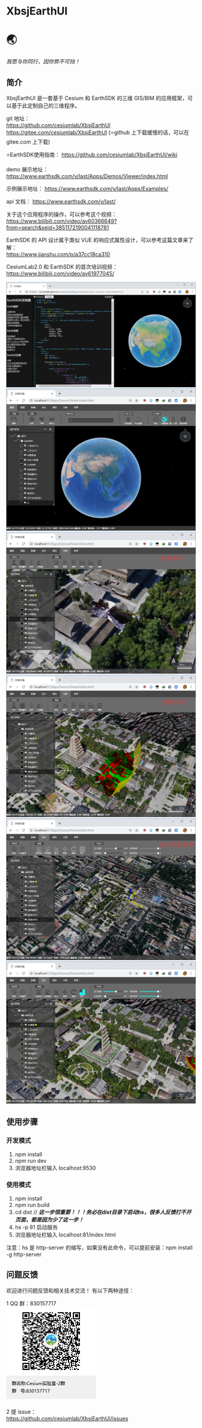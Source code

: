 # XbsjEarthUI

# 🌏

_我愿与你同行，因你势不可挡！_

## 简介

XbsjEarthUI 是一套基于 Cesium 和 EarthSDK 的三维 GIS/BIM 的应用框架，可以基于此定制自己的三维程序。

git 地址：  
https://github.com/cesiumlab/XbsjEarthUI  
https://gitee.com/cesiumlab/XbsjEarthUI (⭐github 上下载缓慢的话，可以在 gitee.com 上下载)

⭐EarthSDK使用指南：
https://github.com/cesiumlab/XbsjEarthUI/wiki 

demo 展示地址：
https://www.earthsdk.com/v/last/Apps/Demos/Viewer/index.html

示例展示地址：
https://www.earthsdk.com/v/last/Apps/Examples/

api 文档：
https://www.earthsdk.com/v/last/

关于这个应用程序的操作，可以参考这个视频：  
https://www.bilibili.com/video/av60366649?from=search&seid=3851172190041118781

EarthSDK 的 API 设计属于类似 VUE 的响应式属性设计，可以参考这篇文章来了解：  
https://www.jianshu.com/p/a37cc18ca310

CesiumLab2.0 和 EarthSDK 的首次培训视频：  
https://www.bilibili.com/video/av61977045/

![](./Tools/readme/example.jpg)
![](./Tools/readme/start.png)  
![](./Tools/readme/视频融合.png)  
![](./Tools/readme/视域分析.png)  
![](./Tools/readme/瓦片位置编辑.png)  
![](./Tools/readme/压平.png)

## 使用步骤

### 开发模式

1. npm install
2. npm run dev
3. 浏览器地址栏输入 localhost:9530

### 使用模式

1. npm install
2. npm run build
3. cd dist  // ***这一步很重要！！！务必在dist目录下启动hs，很多人反馈打不开页面，都是因为少了这一步！***
4. hs -p 81 启动服务
5. 浏览器地址栏输入 localhost:81/index.html

注意：hs 是 http-server 的缩写，如果没有此命令，可以提前安装：npm install -g http-server

## 问题反馈

欢迎进行问题反馈和相关技术交流！
有以下两种途径：

1 QQ 群：830157717  
![](./Tools/readme/qq.png)

2 提 issue：  
https://github.com/cesiumlab/XbsjEarthUI/issues
